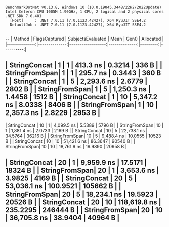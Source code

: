 ```

BenchmarkDotNet v0.13.8, Windows 10 (10.0.19045.3448/22H2/2022Update)
Intel Celeron CPU 1005M 1.90GHz, 1 CPU, 2 logical and 2 physical cores
.NET SDK 7.0.401
  [Host]     : .NET 7.0.11 (7.0.1123.42427), X64 RyuJIT SSE4.2
  DefaultJob : .NET 7.0.11 (7.0.1123.42427), X64 RyuJIT SSE4.2


```
--
| Method        | FlagsCaptured | SubjectsEvaluated | Mean          | Gen0     | Allocated |
|--------------:|--------------:|------------------:|--------------:|---------:|----------:|

| StringConcat  |       1       |         1         |     413.3 ns  |   0.3214 |     336 B |
| StringFromSpan|       1       |         1         |     295.7 ns  |   0.3443 |     360 B |
| StringConcat  |       1       |         5         |   2,293.6 ns  |   2.6779 |    2802 B |
| StringFromSpan|       1       |         5         |   1,250.3 ns  |   1.4458 |    1512 B |
| StringConcat  |       1       |        10         |   5,347.2 ns  |   8.0338 |    8406 B |
| StringFromSpan|       1       |        10         |   2,357.3 ns  |   2.8229 |    2953 B |
-
| StringConcat  |      10       |         1         |   4,099.5 ns  |   5.5389 |    5796 B |
| StringFromSpan|      10       |         1         |   1,881.4 ns  |   2.0733 |    2169 B |
| StringConcat  |      10       |         5         |  22,738.1 ns  |  34.5764 |   36216 B |
| StringFromSpan|      10       |         5         |   9,488.4 ns  |  10.0555 |   10523 B |
| StringConcat  |      10       |        10         |  51,421.6 ns  |  86.3647 |   90540 B |
| StringFromSpan|      10       |        10         |  18,761.9 ns  |  19.9890 |   20958 B |

| StringConcat  |      20       |         1         |   9,959.9 ns  |  17.5171 |   18324 B |
| StringFromSpan|      20       |         1         |   3,653.6 ns  |   3.9825 |    4169 B |
| StringConcat  |      20       |         5         |  53,036.1 ns  | 100.9521 |  105662 B |
| StringFromSpan|      20       |         5         |  18,234.1 ns  |  19.5923 |   20526 B |
| StringConcat  |      20       |        10         | 118,619.8 ns  | 235.2295 |  246444 B |
| StringFromSpan|      20       |        10         |  36,705.8 ns  |  38.9404 |   40964 B |
-
